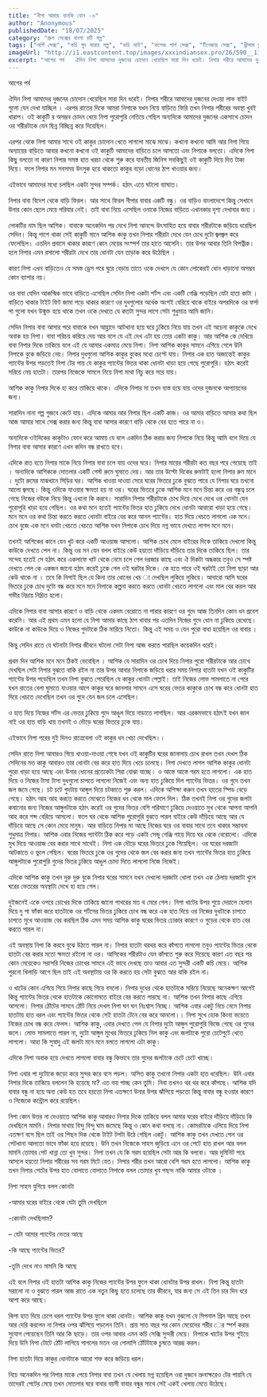 ```yaml
---
title: "নীপা আমার খানকি বোন -৬"
author: "Anonymous"
publishedDate: "18/07/2025"
category: "গ্রুপ সেক্সের বাংলা চটি গল্প"
tags: ["অর্গি সেক্স", "কচি গুদ মারার গল্প", "কচি মাই", "কলেজ গার্ল সেক্স", "টিনেজার সেক্স", "থ্রীসাম চুদাচুদির গল্প", "পারিবারিক সেক্স", "ভাই বোনের চোদন কাহিনী"]
imageUrl: "http://i1.eastcontent.top/images/xxxindiansex.pro/26/590__11.jpg"
excerpt: "আগের পর্ব   ঐদিন নিপা আমাদের দুজনের চোদোন খেয়েছিল সারা দিন ধরেই। নিপার শরীরে আমাদের দুজনের দেওয়া লাভ বাইট গুলো যেন দেখা যাচ্ছিল । এরপর রাতের দিকে আমরা নিপাকে যখন নিয়ে বাড়িতে ফিরি তখন নিপার শরীরের..."
---
```


আগের পর্ব


ঐদিন নিপা আমাদের দুজনের চোদোন খেয়েছিল সারা দিন ধরেই। নিপার শরীরে আমাদের দুজনের দেওয়া লাভ বাইট গুলো যেন দেখা যাচ্ছিল । এরপর রাতের দিকে আমরা নিপাকে যখন নিয়ে বাড়িতে ফিরি তখন নিপার শরীরের অবস্থা খুবই খারাপ। ওই কাকুটি র অসম্ভব চোদন খেয়ে নিপা পুরোপুরি নেতিয়ে গেছিল অন্যদিকে আমাদের দুজনের একসাথে চোদন ওর শরীরটাকে যেন ছিন্ন বিচ্ছিন্ন করে দিয়েছিল।

এরপর থেকে নিপা আমার সাথে ওই কাকুর চোদোন খেতে লাগলো মাঝে মাঝে। কখনো কখনো আমি আর নিপা গিয়ে অন্যায়ের বাড়িতে আবার কখনো কখনো ওই কাকুটি আমাদের বাড়িতে চলে আসতো এবং নিপাকে বলতো। এদিকে নিপা কিছু বলতো না কারণ নিপার সমস্ত হাত খরচা থেকে শুরু করে যাবতীয় জিনিস সবকিছুই ওই কাকুটি দিয়ে দিত টাকা দিয়ে। ফলে নিপার মন সবসময় উৎসুক হয়ে থাকতো কাকুর বড়ো ধোনের ঠাপ খাওয়ার জন্য।

এইভাবে আমাদের মধ্যে চলছিল একটা সুন্দর সম্পর্ক। হঠাৎ এতে ঘটলো ব্যাঘাত।

নিপার বাবা বিদেশ থেকে বাড়ি ফিরল। আর সাথে ফিরল নীপার বাবার একটি বন্ধু। ওর বাড়িও বাংলাদেশে কিন্তু সেখানে উনার কোন ছেলে মেয়ে পরিবার নেই। তাই বাবা নিয়ে এসেছিল ওনাকে নিজের বাড়িতে এখানকার দৃশ্য দেখাবার জন্য ।

লোকটির নাম ছিল আশিক। বাবাকে অনেকদিন পর দেখে নিপা আনন্দে উৎসাহিত হয়ে বাবার শরীরটাকে জড়িয়ে ধরেছিল সেদিন। কিন্তু পাশে থাকা সেই কাকুটি মানে আশিক কাকু তখন নিপার শরীরটা দেখে যেন চোখ দুটো জ্বলজ্বল করে ফেলেছিল। এতদিন প্রবাসে থাকার কারণে কোন মেয়ের সংস্পর্শ তার হাতে আসেনি। তার উপর আবার তিনি বিপত্নীক। হলে নিপার এমন রসালো শরীরটা দেখে তার ধোনটা যেন তাড়াক করে উঠেছিল ।

কারণ নিপা এখন বাড়িতেও যে সমস্ত ড্রেস পরে ঘুরে বেড়ায় তাতে ওকে দেখলে যে কোন লোকেরই ধোন খাড়ানো অসম্ভব কোন ব্যাপার নয়।

ওর বাবা যেদিন আকস্মিক ভাবে বাড়িতে এসেছিল সেদিন নিপা একটা শর্টস এবং একটি গেঞ্জি পড়েছিল যেটা হাতা কাটা । বাড়িতে থাকার টাইট ফিট জামা পড়ে থাকার কারণে ওর দুধগুলোর অর্ধেক অংশই বেরিয়ে থাকে বাইরে অপরদিকে ওর ফর্সা পা গুলো যখন উন্মুক্ত হয়ে থাকে তখন ওকে দেখতে যে কতটা সুন্দর লাগে সেটা শুধুমাত্র আমি জানি।

সেদিন নিপার বাবা আসার পরে বাবাকে যখন আহ্লাদে আটখানা হয়ে ঘরে ঢুকিয়ে নিয়ে যায় তখন এই অচেনা কাকুকে দেখে অবাক হয় নিপা। বাবা পরিচয় করিয়ে দেয় আর বলে যে এই দেখ এটা হয় তোর একটা কাকু। আর আশিক কে দেখিয়ে বাবা নিপার দিকে তাকিয়ে বলে এই যে আমার একমাত্র মেয়ে নিপা। নিপা আশিক কাকুর সামনে এগিয়ে গেলে উনি নিপাকে বুকে জড়িয়ে নেয়। নিপার দুধগুলো আশিক কাকুর বুকের মধ্যে চেপ্টে যায়। নিপার এক হাত অজান্তেই কাকুর প্যান্টের উপর পড়তেই নিপা টের পায় যে কাকুর প্যান্টের ভিতর থাকা ধোনটা খাড়া হয়ে গেছে পুরোপুরি। হঠাৎ করেই সরিয়ে নেয় হাতটা। তারপর নিজেকে সামলে নিয়ে নিপা মাথা নিচু করে সরে যায়।

আশিক কাকু নিপার দিকে হা করে তাকিয়ে থাকে। এদিকে নিপার মা তখন ব্যস্ত হয়ে যায় ওদের দুজনকে আপ্যায়নের জন্য।

সারাদিন নানা গল্প গুজবে কেটে যায়। এদিকে আমার আর নিপার ছিল একটি কাজ। ওর আমার বাড়িতে আসার কথা ছিল আজ আমার সাথে সেক্স করার জন্য কিন্তু বাবা আসার কারণে বাড়ি থেকে বের হতে পারে না ও।

অন্যদিকে ওইদিকের কাকুটাও ফোন করে আমায় যে বলে একদিন ঠিক করার জন্য নিপাকে নিয়ে কিন্তু আমি বলে দিয়ে যে নিপার বাবা আসার কারণে এখন কদিন বন্ধ রাখতে হবে।

এদিকে রাত হতে নিপার মাকে নিয়ে নিপার বাবা চলে যায় ওদের ঘরে। নিপার মায়ের শরীরটা কত বছর পরে পেয়েছে তাই । অন্যদিকে আশিককে দোতলার একটি গেস্ট রুমে ঘুমাতে দেয়। আর তার উল্টো দিকের রুমটাই হলো নিপার রুম মানে । দুটো রুমের মাঝখানে সিড়ির ঘর। আশিক খাওয়া দাওয়া সেরে ঘরের ভিতরে ঢুকে বুঝতে পারে যে নিপার ঘরে তখনো আলো জ্বলছে। কিন্তু ওদিকে যাওয়ার ক্ষমতা হয় না ওর। ঘরের ভিতরে ঢুকে আশিক মনে মনে চিন্তা করে ওর বন্ধুত্ব চলে গেছে নিজের বউকে নিয়ে কিন্তু এখনো কি করবে। সারাদিন নিপার শরীরটাকে চোখ দিয়ে দেখে দেখে ওর ধোনটা যেন পুরোপুরি খাড়া হয়ে গেছিল। ওর কথা মনে হতেই প্যান্টের ভিতর হাত ঢুকিয়ে দেখে ধোনটা আবারো খাড়া হয়ে গেছে। মনে মনে ওর কথা চিন্তা করতে করতে ধোনটা বাইরে বের করে আনল প্যান্টের। হাত দিয়ে খেচতে লাগলো এক মনে। চোখ বুজে এক মনে ধনটা খেচতে খেচতে আশিক যখন নিপাকে চোখ দিয়ে নগ্ন ভাবে দেখতে লাগল মনে মনে।

তখনই আশিকের কানে যেন খুট করে একটি আওয়াজ আসলো। আশিক চোখ মেলে বাইরের দিকে তাকিয়ে দেখলো কিন্তু কাউকে দেখতে পেল না। কিন্তু ওর মন যেন বলল বাইরে কেউ হয়তো দাঁড়িয়ে দাঁড়িয়ে তার দিকে তাকিয়ে ছিল। তার সন্দেহ হতেই সে হঠাৎ করে একলাফে খাট থেকে নেমে চলে গেল দরজার কাছে এবং ঐ দিকটা অন্ধকার তবুও সে স্পষ্ট দেখতে পেল কে একজন জানো হঠাৎ করেই ঢুকে গেল ওই ঘরটার দিকে। কে হতে পারে ওই ঘরটাই তো নিপা ছাড়া আর কেউ থাকে না । তবে কি নিপাই ছিল যে কিনা তার ধোনের খেচ া দেখছিল লুকিয়ে লুকিয়ে। আবারো আসি ঘরের ভিতরে ঢুকে চোখ দুটো বন্ধ করে মনে মনে নিপাকে কল্পনা করতে করতে ধোনটা খেচতে লাগলো এবং মাল বের করল আর গভীর নিদ্রায় নিদ্রিত হলো।

এদিকে নিপার বাবা আসার কারণে ও বাড়ি থেকে একদম বেরোতে না পারার কারণে ওর গুদে আজ তিনদিন কোন ধন প্রবেশ করেনি। আর এই প্রথম এমন হলো যে নিপা আমার কাছে ঠাপ খাবার পর এতদিন নিজের গুদে ধোন না ঢুকিয়ে রেখেছে। কাউকে না কাউকে দিয়ে ও নিজের গুদটাকে ঠিক মারিয়ে নিতো। কিন্তু এই সময় ও যেন পুরো বাধা হয়েছিল ওর বাবার ।

কিন্তু সেদিন রাতে যে ঘটনাটা নিপার জীবনে ঘটলো সেটা নিপা আজ করতে পারছিল কয়েকদিন ধরেই।

প্রথম দিন আশিক মনে মনে ঠিকই ভেবেছিল । আশিক যে সারাদিন ওর চোখ দিয়ে নিপার পুরো শরীরটাকে আর চোখে দেখছিল সেটা নিপার বুঝতে বাকি রইল না তার উপর আবার নিপাকে জড়িয়ে ধরার সময় নিপার হাতটা যখন ওই কাকুটির প্যান্টের উপর পড়েছিল তখন নিপা বুঝতে পেরেছিল যে কাকুর ধোনটা পেল্লাই। তাই নিজের লোভ সামলাতে না পেরে যখন রাতের বেলা ঘুমাতে যাওয়ার আগে কাকুর ঘরে জানলার সামনে এসে ঘরের ভেতর কাকুকে চোখ বন্ধ করে ধোনটা হাত দিয়ে খেচতে দেখেছিল তখন ওর গুদে যেন জল চলে এসেছিল।

ও হাত দিয়ে নিজের শর্টস এর ভেতর ঢুকিয়ে গুদে আঙুল দিয়ে নাড়াতে লাগছিল। আর এরকমভাবে হঠাৎই যখন জাল নাই ওর হাত বাড়ি খায় তখনই ও দৌড়ে ঘরের ভিতরে ঢুকে যায়।

এইভাবে নিপা পরের দুই দিনও রাত্রেবেলা ওই কাকুর ধন খেচা দেখেছিল।।

সেদিন রাতে নিপা আবারও গিয়ে খাওয়া-দাওয়া শেষে যখন ওই কাকুটির ঘরের জানালায় চোখ রাখল তখন দেখল ঠিক সেদিনের মত কাকু আবারও তার ধোনটা বের করে হাত দিয়ে খেচে চলেছে। নিপা দেখতে লাগল আশিক কাকুর ধোনটা পুরো খাড়া হয়ে আছে এবং উনার ধোনের প্রত্যেকটা শিরা বোঝা যাচ্ছে। ও আস্তে আস্তে গরম হতে লাগলো। এক হাত দিয়ে ও নিজের টাসা টাসা দুধগুলো চাপতে লাগলো নিজেই এবং অন্য হাত ঢুকিয়ে দিল প্যান্টের ভিতর। ওর গুদে তখন জল জমে গেছে। চট চটে গুদটায় আঙ্গুল দিয়ে চটকাতে শুরু করল। এদিকে অশিক্ষা করুন তখন হাতের স্পিড বেড়ে গেছে। হঠাৎ আহ আহ করতে করতে মেঝেতে নিজের ধন থেকে মাল ফেলে দিল। ঠিক তখনই নিপা ওর গুদের জলটা কষানোর জন্য নিজের আঙ্গুলটাকে হঠাৎ করেই ওর গুদের ভিতর বেশি পরিমাণে ঢুকিয়ে দেওয়াতে মুখ থেকে আপনা আপনি আহ করে শব্দ বেরিয়ে আসলো। ফলে ঘর থেকে আশিক পুরোপুরি বুঝতে পারল বাইরে কেউ দাঁড়িয়ে আছে আর যে দাঁড়িয়ে আছে সে কোন মেয়ে মানুষ। আর বাড়িতে নিপার মা আছে নিজের ঘরে ওর বাবার সাথে তবে থাকার সম্ভাবনা শুধুমাত্র নিপার। আশিক এবার নিজের প্যান্টটা ঠিক করে পড়ে একটা সেন্ডু গেঞ্জি গায়ে দিয়ে ঘর থেকে বেরোলো। এদিকে মুখ দিয়ে আওয়াজ বের করার সাথে সাথেই। নিপা এক দৌড়ে ঘরের ভিতরে ঢুকে গিয়েছিল। ওর ঘরের দরজাটা আটকাতে ও ভুলে গেছিল। ঘরের ভিতরে ঢুকে ওর গুদের থেকে জল বের করার জন্য তখন প্যান্টের ভিতর হাত ঢুকিয়ে আঙ্গুলটাকে পুরোপুরি গুদের ভিতর ঢুকিয়ে আঙুল চোদা দিতে লাগলো নিজে নিজেই।

এদিকে আশিক কাকু তখন দুরু দুরু বুকে নিপার ঘরের সামনে যখন দেখলো দরজাটা খোলা তখন এক ঠেলায় দরজাটা খুলে ঘরের ভেতরের অবস্থাটা দেখে হা হয়ে গেল।

দুইজনেই একে ওপরে চোখের দিকে তাকিয়ে জানো পাথরের মত থ মেরে গেল। নিপা খাটের উপর শুয়ে দেয়ালে হেলান দিয়ে দু পা ফাঁকা করে হাতটাকে ওর শর্টসের ভিতর ঢুকিয়ে চোখ বন্ধ করে এক হাত দিয়ে ওর নিজের দুধটাকে চাপতে চাপতে মুখে আওয়াজ বের করছিল ঠিক এমন সময় আশিক কাকু ঘরের ভিতর ঢোকার কারণে ও গুড়ের থেকে হাত বের করতে পারল না।

এই অবস্থায় নিপা কি করবে বুঝে উঠতে পারল না। নিপার হাতটা থরথর করে কাঁপতে লাগলো তবুও প্যান্টের ভিতর থেকে হাতটা বের করার মতো ক্ষমতা রইলো না ওর। আসিকের শরীরটাও যেন কাঁপতে শুরু করে দিয়েছে কারণ এত বছর পর কোন মেয়েকেও সরাসরি নিজের চোখের সামনে এই ভাবে দেখছে তাও আবার এত সুন্দরী একটি কচি মেয়ে। আশিক পুরনো খিলাড়ি আগে ছিল তাই এই অবস্থাটায় ওর কি করতে হয় সেটা বুঝতে আর বাকি রইল না।

ও খাটের কোন এগিয়ে গিয়ে নিপার কাছে গিয়ে বসলো। নিপার দুধের থেকে হাতটাকে সরিয়ে নিয়েছে অনেকক্ষণ আগেই কিন্তু প্যান্টের ভিতর থেকে হাতটাকে কোনোমতে বাইরে বের করতে পারছে না। আশিক তখন নিপার কাছে এগিয়ে আসলো। নিপার ঠোঁটের সামনে ঠোঁট নিয়ে দেখল নিপা ঘন ঘন নিঃশ্বাস নিচ্ছে। আশিক এবার একটু নিচে নেমে নিপার হাতটায় হাত ধরল এবং প্যান্টের ভিতর থেকে সেই হাতটা টেনে বের করে আনলো।। নিপা সুখে হোক কিংবা ভয়েতে নিজের চোখ বন্ধ করে ফেলল। আশিক কাকু, এবার দেখতে পেল যে নিপার দুটো আঙ্গুল পুরোপুরি ভিজে গেছে ওর গুদের জলে। লোভ সামলাতে পারল না, দুটো আঙ্গুল মুখের ভিতরে ঢুকিয়ে নিল কাকু এবং জলটাকে পুরো চেটেপুটে খেতে লাগলো। আহা কি সুস্বাদু এই জলটা মনে মনে বলতে লাগলো এটা কাকু।

এদিকে নিপা অবাক হয়ে দেখতে লাগলো বাবার বন্ধু কিভাবে তার গুদের জলটাকে চেটে চেটে খাচ্ছে।

নিপা এবার পা দুটোকে জড়ো করে সুন্দর করে বসে পড়ল। অসিত কাকু তখনো নিপার একটা হাত ধরেছিল। উনি এবার নিপার দিকে তাকিয়ে বললেন কি হয়েছে মা? এত ভয় পাচ্ছ কেন তুমি। নিবা তখনও থর থর করে কাঁপছে। আশিক যদি বাবার বন্ধু না হয়ে অন্য কেউ হত তবে হয়তো নিপা এতক্ষণে উনার উপর ঝাঁপিয়ে পড়তো কিন্তু বাবার বন্ধু হওয়ার কারণে ও নিজেকে কন্ট্রোল করে রয়েছিল।

নিপা কোন উত্তর না দেওয়াতে আশিক কাকু আবারও নিপার দিকে তাকিয়ে বলল আমার ঘরের বাইরে দাঁড়িয়ে দাঁড়িয়ে কি দেখছিলে মামনি। নিপার মাথায় বিন্দু বিন্দু ঘাম জমেছে কিন্তু ও কোন কথা বলছে না। কোমরটাকে এলিয়ে দিয়ে নিপা এতক্ষণ বসে ছিল তাই ওর পিছন দিক থেকে টাইট টপটা উঠে গেছিল একটু। আশিক কাকু তখন দেখতে পেল ওর পেটখানা আলতো ভাবে ফাঁকা হয়ে রয়েছে। উনি তখন নিজেকে সাহস জুড়িয়ে এনে ওর পেটে হাত রাখল আর বলল মামনি তোমার পেট খান্না তো খুব সুন্দর। নিপা তখন যে কি গরম হয়েছিল সেটা আর কি বলবো। আর দুমিনিট পরে আসলে হয়তো নিপার শরীরের সব গরম মিটে যেত। নিপার শরীর তখন আরো বেশি গরম হতে লাগলো। আশিক কাকু তখন নিপার পেটের উপর হাত বোলাতে বোলাতে নিপাকে বলল তোমার খুব পছন্দ নাকি আমার ওটাকে ।

নিপা সাহস যুগিয়ে বলল কোনটা

-আমার ঘরের বাইরে থেকে যেটা তুমি দেখছিলে

-কোনটা দেখছিলাম?

– যেটা আমার প্যান্টের ভেতর আছে

-কি আছে প্যান্টের ভিতর?

-তুমি দেখে নাও মামনি কি আছে

এই বলে নিপার ওই হাতটা আশিক কাকু নিজের প্যান্টের উপর ফুলে থাকা ধোনটার উপর রাখল। নিপা কিন্তু হাতটা সরালো না ও বুঝতে পারল আজ রাতে এক নতুন কিছু হতে চলেছে তার জীবনে, যার জন্য সে এই তিন চার দিন ধরে আশা করে আছে।

কিপা হাত দিয়ে চেপে ধরল প্যান্টের উপর ফুলে থাকা ধোনটা। আশিক কাকু যখন বুঝলো যে সিগনাল গ্রিন আছে তখন আর দেরি করলেন না নিপার ওপর ঝাঁপিয়ে পড়লেন তিনি। প্রায় সাত বছর পর কোন মেয়েদের শরীর ের স্পর্শ করার সুযোগ পেয়েছেন তিনি আর কি ছাড়ে। তার ওপর আবার এমন কচি সেক্সি সুন্দরী মেয়ে। নিপাকে খাটের উপর শুইয়ে দিয়ে উনি নিপা টোটে ঠোঁট লাগিয়ে পাগলের মতন ওর গোলাপি ঠোঁটটাকে চুষতে আরম্ভ করল।

নিপা হাতটা দিয়ে কাকুর ধোনটাকে আরো শক্ত করে জড়িয়ে ধরল।

নিচে অনেকদিন পর নিপার মাকে পেয়ে নিপার বাবা তখন যে খেলায় মগ্ন হয়েছিল ওরা দুজনে ভ্রুনাক্ষরেও টের পায়নি যে তাদেরই পেটের মেয়ে তখন দোতলার ঘরে বাবার বয়সী বাবার বন্ধুর সাথে সেই একই খেলায় মেতে উঠেছে।
